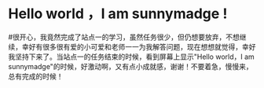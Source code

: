# Hello world ，I am sunnymadge !
#很开心，我竟然完成了站点一的学习，虽然任务很少，但仍想要放弃，不想继续，幸好有很多很有爱的小可爱和老师一一为我解答问题，现在想想就觉得，幸好我坚持下来了。当站点一的任务结束的时候，看到屏幕上显示"Hello world，I am sunnymadge"的时候，好激动啊，又有点小成就感，谢谢！不要着急，慢慢来，总有完成的时候！